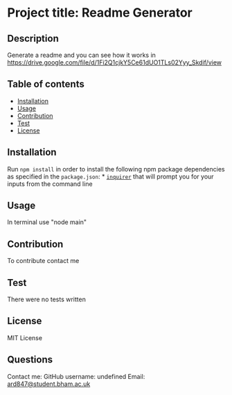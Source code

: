 
# Project title: Readme Generator
 
## Description
Generate a readme and you can see how it works in https://drive.google.com/file/d/1Fi2Q1cjkY5Ce61dUO1TLs02Yyy_Skdif/view

## Table of contents
* [Installation](#installation)
* [Usage](#usage)
* [Contribution](#Contribution)
* [Test](#Test)
* [License](#license)

## Installation 
Run `npm install` in order to install the following npm package dependencies as specified in the `package.json`:  * [`inquirer`](https://www.npmjs.com/package/inquirer) that will prompt you for your inputs from the command line

## Usage  
In terminal use "node main"

## Contribution
To contribute contact me

## Test  
There were no tests written

## License
MIT License

## Questions 
Contact me:
GitHub username: undefined
Email: ard847@student.bham.ac.uk